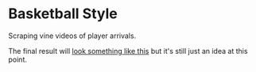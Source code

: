 # Basketball Style

Scraping vine videos of player arrivals.

The final result will [look something like this](https://montanaflynn.github.io/basketball-style) but it's still just an idea at this point.

